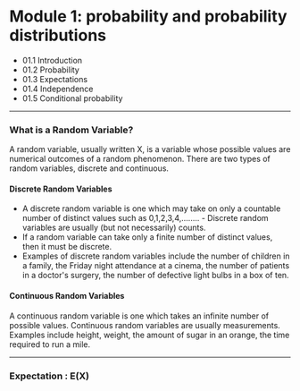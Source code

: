 Module 1: probability and probability distributions
===================================================

- 01.1 Introduction
- 01.2 Probability
- 01.3 Expectations
- 01.4 Independence
- 01.5 Conditional probability

<hr>

### What is a Random Variable?

A random variable, usually written X, is a variable whose possible values are numerical outcomes of a random phenomenon. There are two types of random variables, discrete and continuous.

#### Discrete Random Variables
- A discrete random variable is one which may take on only a countable number of distinct values such as 0,1,2,3,4,........ - Discrete random variables are usually (but not necessarily) counts. 
- If a random variable can take only a finite number of distinct values, then it must be discrete. 
- Examples of discrete random variables include the number of children in a family, the Friday night attendance at a cinema, the number of patients in a doctor's surgery, the number of defective light bulbs in a box of ten.

#### Continuous Random Variables

A continuous random variable is one which takes an infinite number of possible values. Continuous random variables are usually measurements. Examples include height, weight, the amount of sugar in an orange, the time required to run a mile.

<hr>

### Expectation : E(X) 
